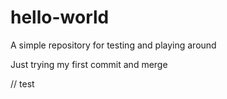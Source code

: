 # hello-world
A simple repository for testing and playing around

Just trying my first commit and merge


// test
